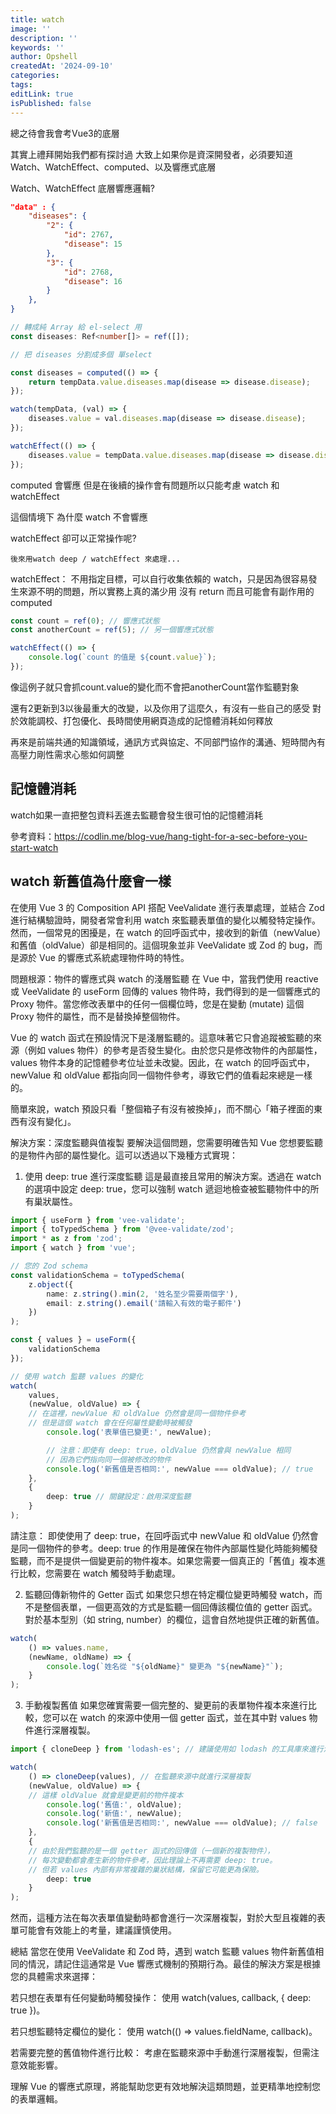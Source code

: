 ```yaml
---
title: watch
image: ''
description: ''
keywords: ''
author: Opshell
createdAt: '2024-09-10'
categories: 
tags: 
editLink: true
isPublished: false
---
```

總之待會我會考Vue3的底層

其實上禮拜開始我們都有探討過
大致上如果你是資深開發者，必須要知道Watch、WatchEffect、computed、以及響應式底層

Watch、WatchEffect
底層響應邏輯?

```json
"data" : {
    "diseases": {
        "2": {
            "id": 2767,
            "disease": 15
        },
        "3": {
            "id": 2768,
            "disease": 16
        }
    },
}
```

```ts
// 轉成純 Array 給 el-select 用
const diseases: Ref<number[]> = ref([]);

// 把 diseases 分割成多個 單select

const diseases = computed(() => {
    return tempData.value.diseases.map(disease => disease.disease);
});

watch(tempData, (val) => {
    diseases.value = val.diseases.map(disease => disease.disease);
});

watchEffect(() => {
    diseases.value = tempData.value.diseases.map(disease => disease.disease);
});
```

computed 會響應  但是在後續的操作會有問題所以只能考慮 watch 和 watchEffect

這個情境下 為什麼  watch 不會響應

watchEffect 卻可以正常操作呢?

`後來用watch deep / watchEffect 來處理...`

watchEffect：
不用指定目標，可以自行收集依賴的 watch，只是因為很容易發生來源不明的問題，所以實務上真的滿少用
沒有 return 而且可能會有副作用的 computed
```ts
const count = ref(0); // 響應式狀態
const anotherCount = ref(5); // 另一個響應式狀態

watchEffect(() => {
    console.log(`count 的值是 ${count.value}`);
});
```

像這例子就只會抓count.value的變化而不會把anotherCount當作監聽對象

還有2更新到3以後最重大的改變，以及你用了這麼久，有沒有一些自己的感受
對於效能調校、打包優化、長時間使用網頁造成的記憶體消耗如何釋放

再來是前端共通的知識領域，通訊方式與協定、不同部門協作的溝通、短時間內有高壓力剛性需求心態如何調整

## 記憶體消耗
watch如果一直把整包資料丟進去監聽會發生很可怕的記憶體消耗

參考資料：https://codlin.me/blog-vue/hang-tight-for-a-sec-before-you-start-watch

## watch 新舊值為什麼會一樣
在使用 Vue 3 的 Composition API 搭配 VeeValidate 進行表單處理，並結合 Zod 進行結構驗證時，開發者常會利用 watch 來監聽表單值的變化以觸發特定操作。然而，一個常見的困擾是，在 watch 的回呼函式中，接收到的新值（newValue）和舊值（oldValue）卻是相同的。這個現象並非 VeeValidate 或 Zod 的 bug，而是源於 Vue 的響應式系統處理物件時的特性。

問題根源：物件的響應式與 watch 的淺層監聽
在 Vue 中，當我們使用 reactive 或 VeeValidate 的 useForm 回傳的 values 物件時，我們得到的是一個響應式的 Proxy 物件。當您修改表單中的任何一個欄位時，您是在變動 (mutate) 這個 Proxy 物件的屬性，而不是替換掉整個物件。

Vue 的 watch 函式在預設情況下是淺層監聽的。這意味著它只會追蹤被監聽的來源（例如 values 物件）的參考是否發生變化。由於您只是修改物件的內部屬性，values 物件本身的記憶體參考位址並未改變。因此，在 watch 的回呼函式中，newValue 和 oldValue 都指向同一個物件參考，導致它們的值看起來總是一樣的。

簡單來說，watch 預設只看「整個箱子有沒有被換掉」，而不關心「箱子裡面的東西有沒有變化」。

解決方案：深度監聽與值複製
要解決這個問題，您需要明確告知 Vue 您想要監聽的是物件內部的屬性變化。這可以透過以下幾種方式實現：

1. 使用 deep: true 進行深度監聽
這是最直接且常用的解決方案。透過在 watch 的選項中設定 deep: true，您可以強制 watch 遞迴地檢查被監聽物件中的所有巢狀屬性。

```ts
import { useForm } from 'vee-validate';
import { toTypedSchema } from '@vee-validate/zod';
import * as z from 'zod';
import { watch } from 'vue';

// 您的 Zod schema
const validationSchema = toTypedSchema(
    z.object({
        name: z.string().min(2, '姓名至少需要兩個字'),
        email: z.string().email('請輸入有效的電子郵件')
    })
);

const { values } = useForm({
    validationSchema
});

// 使用 watch 監聽 values 的變化
watch(
    values,
    (newValue, oldValue) => {
    // 在這裡，newValue 和 oldValue 仍然會是同一個物件參考
    // 但是這個 watch 會在任何屬性變動時被觸發
        console.log('表單值已變更:', newValue);

        // 注意：即使有 deep: true，oldValue 仍然會與 newValue 相同
        // 因為它們指向同一個被修改的物件
        console.log('新舊值是否相同:', newValue === oldValue); // true
    },
    {
        deep: true // 關鍵設定：啟用深度監聽
    }
);
```
請注意： 即使使用了 deep: true，在回呼函式中 newValue 和 oldValue 仍然會是同一個物件的參考。deep: true 的作用是確保在物件內部屬性變化時能夠觸發監聽，而不是提供一個變更前的物件複本。如果您需要一個真正的「舊值」複本進行比較，您需要在 watch 觸發時手動處理。

2. 監聽回傳新物件的 Getter 函式
如果您只想在特定欄位變更時觸發 watch，而不是整個表單，一個更高效的方式是監聽一個回傳該欄位值的 getter 函式。對於基本型別（如 string, number）的欄位，這會自然地提供正確的新舊值。

```ts
watch(
    () => values.name,
    (newName, oldName) => {
        console.log(`姓名從 "${oldName}" 變更為 "${newName}"`);
    }
);
```
3. 手動複製舊值
如果您確實需要一個完整的、變更前的表單物件複本來進行比較，您可以在 watch 的來源中使用一個 getter 函式，並在其中對 values 物件進行深層複製。

```ts
import { cloneDeep } from 'lodash-es'; // 建議使用如 lodash 的工具庫來進行深層複製

watch(
    () => cloneDeep(values), // 在監聽來源中就進行深層複製
    (newValue, oldValue) => {
    // 這樣 oldValue 就會是變更前的物件複本
        console.log('舊值:', oldValue);
        console.log('新值:', newValue);
        console.log('新舊值是否相同:', newValue === oldValue); // false
    },
    {
    // 由於我們監聽的是一個 getter 函式的回傳值（一個新的複製物件），
    // 每次變動都會產生新的物件參考，因此理論上不再需要 deep: true。
    // 但若 values 內部有非常複雜的巢狀結構，保留它可能更為保險。
        deep: true
    }
);
```
然而，這種方法在每次表單值變動時都會進行一次深層複製，對於大型且複雜的表單可能會有效能上的考量，建議謹慎使用。

總結
當您在使用 VeeValidate 和 Zod 時，遇到 watch 監聽 values 物件新舊值相同的情況，請記住這通常是 Vue 響應式機制的預期行為。最佳的解決方案是根據您的具體需求來選擇：

若只想在表單有任何變動時觸發操作： 使用 watch(values, callback, { deep: true })。

若只想監聽特定欄位的變化： 使用 watch(() => values.fieldName, callback)。

若需要完整的舊值物件進行比較： 考慮在監聽來源中手動進行深層複製，但需注意效能影響。

理解 Vue 的響應式原理，將能幫助您更有效地解決這類問題，並更精準地控制您的表單邏輯。
